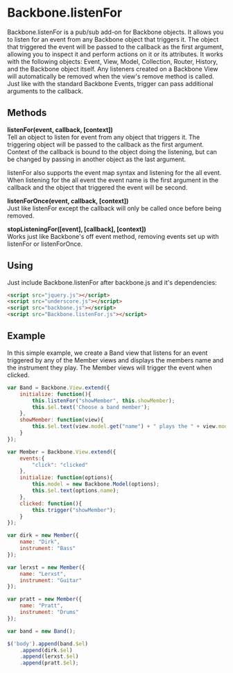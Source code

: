 # Backbone.listenFor

Backbone.listenFor is a pub/sub add-on for Backbone objects. It allows you to listen for an event from any Backbone object that triggers it. The object that triggered the event will be passed to the callback as the first argument, allowing you to inspect it and perform actions on it or its attributes. It works with the following objects: Event, View, Model, Collection, Router, History, and the Backbone object itself. Any listeners created on a Backbone View will automatically be removed when the view's remove method is called. Just like with the standard Backbone Events, trigger can pass additional arguments to the callback.

## Methods

**listenFor(event, callback, [context])**  
Tell an object to listen for event from any object that triggers it. The triggering object will be passed to the callback as the first argument. Context of the callback is bound to the object doing the listening, but can be changed by passing in another object as the last argument.

listenFor also supports the event map syntax and listening for the all event. When listening for the all event the event name is the first argument in the callback and the object that triggered the event will be second.

**listenForOnce(event, callback, [context])**  
Just like listenFor except the callback will only be called once before being removed.

**stopListeningFor([event], [callback], [context])**  
Works just like Backbone's off event method, removing events set up with listenFor or listenForOnce.

## Using

Just include Backbone.listenFor after backbone.js and it's dependencies:

```html
<script src="jquery.js"></script>
<script src="underscore.js"></script>
<script src="backbone.js"></script>
<script src="Backbone.listenFor.js"></script>
```

## Example

In this simple example, we create a Band view that listens for an event triggered by any of the Member views and displays the members name and the instrument they play. The Member views will trigger the event when clicked.

```javascript
var Band = Backbone.View.extend({
	initialize: function(){
		this.listenFor("showMember", this.showMember);
		this.$el.text('Choose a band member');
	},
	showMember: function(view){
		this.$el.text(view.model.get("name") + " plays the " + view.model.get("instrument"));
	}
});

var Member = Backbone.View.extend({
	events:{
		"click": "clicked"
	},
	initialize: function(options){
		this.model = new Backbone.Model(options);
		this.$el.text(options.name);
	},
	clicked: function(){
		this.trigger("showMember");
	}
});

var dirk = new Member({
	name: "Dirk",
	instrument: "Bass"
});

var lerxst = new Member({
	name: "Lerxst",
	instrument: "Guitar"
});

var pratt = new Member({
	name: "Pratt",
	instrument: "Drums"
});

var band = new Band();

$('body').append(band.$el)
	.append(dirk.$el)
	.append(lerxst.$el)
	.append(pratt.$el);
```

